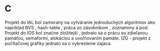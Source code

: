 # C
Projekt do IAL bol zameraný na vytváranie jednoduchých algoritmov ako napríklad BVS , hash-table , práca zo zásobníkom , zoznammy a pod.
Projekt do IOS bol značne zložitejši , jednalo sa o prácu so zdieľanou pamäťou, semaformi, alokáciou a uvoľňovaním pamäte.
IZG - projekt z počítačovej grafiky jednalo sa o vykreslenie zajaca.
